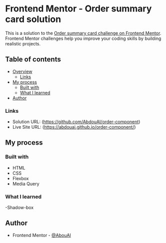 # Frontend Mentor - Order summary card solution

This is a solution to the [Order summary card challenge on Frontend Mentor](https://www.frontendmentor.io/challenges/order-summary-component-QlPmajDUj). Frontend Mentor challenges help you improve your coding skills by building realistic projects. 

## Table of contents

- [Overview](#overview)
  - [Links](#links)
- [My process](#my-process)
  - [Built with](#built-with)
  - [What I learned](#what-i-learned)
- [Author](#author)

### Links

- Solution URL: (https://github.com/AbdouAI/order-component)
- Live Site URL: (https://abdouai.github.io/order-component/)

## My process

### Built with

- HTML
- CSS
- Flexbox
- Media Query

### What I learned

-Shadow-box

## Author

- Frontend Mentor - [@AbouAI](https://www.frontendmentor.io/profile/AbdouAI)

